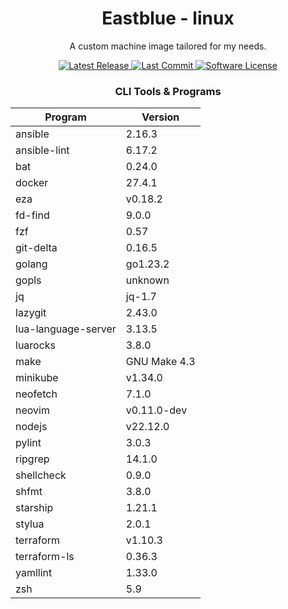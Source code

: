<h1 align="center">Eastblue - linux</h1>
<p align="center">A custom machine image tailored for my needs.</p>

<div align="center">
    <a href="https://github.com/gelocraft/eastblue/releases/latest">
        <img alt="Latest Release" src="https://img.shields.io/github/v/release/gelocraft/eastblue?style=for-the-badge&logo=starship&color=7e9cd8&logoColor=7e9cd8&labelColor=252535&include_prerelease&sort=semver" />
    </a>
    <a href="https://github.com/gelocraft/eastblue/pulse">
        <img alt="Last Commit" src="https://img.shields.io/github/last-commit/gelocraft/eastblue?style=for-the-badge&logo=starship&color=98bb6c&logoColor=98bb6c&labelColor=252532" />
    </a>
    <a href="https://github.com/gelocraft/eastblue/blob/main/LICENSE">
        <img alt="Software License" src="https://img.shields.io/github/license/gelocraft/eastblue?style=for-the-badge&logo=starship&color=ffa066&logoColor=ffa066&labelColor=252535" />
    </a>
</div>

<div align="center">
    <h3>CLI Tools & Programs</h3>
    <table>
        <thead>
            <tr>
                <th>Program</th>
                <th>Version</th>
            </tr>
        </thead>
        <tbody>
            <tr>
                <td>ansible</td>
                <td>2.16.3</td>
            </tr>
            <tr>
                <td>ansible-lint</td>
                <td>6.17.2</td>
            </tr>
            <tr>
                <td>bat</td>
                <td>0.24.0</td>
            </tr>
            <tr>
                <td>docker</td>
                <td>27.4.1</td>
            </tr>
            <tr>
                <td>eza</td>
                <td>v0.18.2</td>
            </tr>
            <tr>
                <td>fd-find</td>
                <td>9.0.0</td>
            </tr>
            <tr>
                <td>fzf</td>
                <td>0.57</td>
            </tr>
            <tr>
                <td>git-delta</td>
                <td>0.16.5</td>
            </tr>
            <tr>
                <td>golang</td>
                <td>go1.23.2</td>
            </tr>
            <tr>
                <td>gopls</td>
                <td>unknown</td>
            </tr>
            <tr>
                <td>jq</td>
                <td>jq-1.7</td>
            </tr>
            <tr>
                <td>lazygit</td>
                <td>2.43.0</td>
            </tr>
            <tr>
                <td>lua-language-server</td>
                <td>3.13.5</td>
            </tr>
            <tr>
                <td>luarocks</td>
                <td>3.8.0</td>
            </tr>
            <tr>
                <td>make</td>
                <td>GNU Make 4.3</td>
            </tr>
            <tr>
                <td>minikube</td>
                <td>v1.34.0</td>
            </tr>
            <tr>
                <td>neofetch</td>
                <td>7.1.0</td>
            </tr>
            <tr>
                <td>neovim</td>
                <td>v0.11.0-dev</td>
            </tr>
            <tr>
                <td>nodejs</td>
                <td>v22.12.0</td>
            </tr>
            <tr>
                <td>pylint</td>
                <td>3.0.3</td>
            </tr>
            <tr>
                <td>ripgrep</td>
                <td>14.1.0</td>
            </tr>
            <tr>
                <td>shellcheck</td>
                <td>0.9.0</td>
            </tr>
            <tr>
                <td>shfmt</td>
                <td>3.8.0</td>
            </tr>
            <tr>
                <td>starship</td>
                <td>1.21.1</td>
            </tr>
            <tr>
                <td>stylua</td>
                <td>2.0.1</td>
            </tr>
            <tr>
                <td>terraform</td>
                <td>v1.10.3</td>
            </tr>
            <tr>
                <td>terraform-ls</td>
                <td>0.36.3</td>
            </tr>
            <tr>
                <td>yamllint</td>
                <td>1.33.0</td>
            </tr>
            <tr>
                <td>zsh</td>
                <td>5.9</td>
            </tr>
        </tbody>
    </table>
</div>
